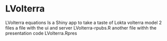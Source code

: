 # LVolterra
LVolterra equations
Is a Shiny app to take a taste of Lokta volterra model
2 files a file with the ui and server LVolterra-rpubs.R
another file withh the presentation code LVolterra.Rpres
